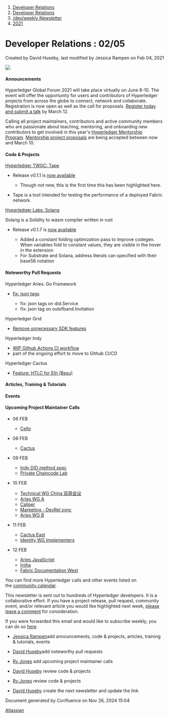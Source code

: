 1. [Developer Relations](index.html)
2. [Developer Relations](Developer-Relations_17170434.html)
3. [/dev/weekly Newsletter](17170445.html)
4. [2021](2021_17170692.html)

# Developer Relations : 02/05

Created by David Huseby, last modified by Jessica Rampen on Feb 04, 2021

![](https://ci5.googleusercontent.com/proxy/MJRSjrctXlb1mME2ABG2bmd6USk_RV1YmMN0IwFTnq8glRSRbLJzh0V5qUIcbOChuHya5NG1I-cT70b6ZaNTwaC4J2E-Hor9uTjrWSCVp0WrYWhNGdQijGkZSxz12C7yGsn43fvqFawLiKE7nw4n6PQZUTM-2lhEnVsqkeEMBLe23PvT=s0-d-e1-ft#http://image.email.thelinuxfoundation.org/lib/fe37157075640475711c73/m/2/0f181714-03b7-4174-9914-2c73127fde89.png)

#### Announcements

Hyperledger Global Forum 2021 will take place virtually on June 8-10. The event will offer the opportunity for users and contributors of Hyperledger projects from across the globe to connect, network and collaborate. Registration is now open as well as the call for proposals. [Register today and submit a talk](https://events.linuxfoundation.org/hyperledger-global-forum/) by March 12.

Calling all project maintainers, contributors and active community members who are passionate about teaching, mentoring, and onboarding new contributors to get involved in this year's [Hyperledger Mentorship Program](https://lf-hyperledger.atlassian.net/wiki/display/INTERN/Hyperledger+Mentorship+Program). [Mentorship project proposals](https://lf-hyperledger.atlassian.net/wiki/display/INTERN/Mentorship+Projects) are being accepted between now and March 10.

#### Code &amp; Projects

[Hyperledger TWGC: Tape](https://github.com/Hyperledger-TWGC/tape)

- Release v0.1.1 is [now available](https://github.com/Hyperledger-TWGC/tape/releases/tag/v0.1.1)
  
  - Though not new, this is the first time this has been highlighted here.
- Tape is a tool intended for testing the performance of a deployed Fabric network.

[Hyperledger Labs: Solang](https://solang.readthedocs.io/en/latest/)

Solang is a Solidity to wasm compiler written in rust

- Release v0.1.7 is [now available](https://github.com/hyperledger-labs/solang/releases/tag/v0.1.7)
  
  - Added a constant folding optimization pass to improve codegen. When variables fold to constant values, they are visible in the hover in the extension
  - For Substrate and Solana, address literals can specified with their base58 notation

#### Noteworthy Pull Requests

Hyperledger Aries: Go Framework

- [fix: json tags](https://github.com/hyperledger/aries-framework-go/pull/2498)
  
  - fix: json tags on did.Service
  - fix: json tag on outofband.Invitation

Hyperledger Grid

- [Remove unnecessary SDK features](https://github.com/hyperledger/aries-framework-go/pull/2498)

Hyperledger Indy

- [WIP Github Actions CI workflow](https://github.com/hyperledger/indy-plenum/pull/1505)
- part of the ongoing effort to move to Github CI/CD

Hyperledger Cactus

- [Feature: HTLC for Eth (Besu)](https://github.com/hyperledger/cactus/pull/532)

#### Articles, Training &amp; Tutorials

#### Events

#### Upcoming Project Maintainer Calls

- 06 FEB
  
  - [Cello](https://lists.hyperledger.org/g/cello/viewevent?repeatid=20636&eventid=998326&calstart=2021-02-06)
- 08 FEB
  
  - [Cactus](https://lists.hyperledger.org/g/cactus/viewevent?repeatid=32482&eventid=1024192&calstart=2021-02-09)
- 09 FEB
  
  - [Indy DID method spec](https://lists.hyperledger.org/g/indy/viewevent?repeatid=32661&eventid=1024165&calstart=2021-02-09)
  - [Private Chaincode Lab](https://lists.hyperledger.org/g/fabric/viewevent?repeatid=22096&eventid=879311&calstart=2021-02-09)
- 10 FEB
  
  - [Technical WG China 双周会议](https://lists.hyperledger.org/g/twg-china/viewevent?repeatid=25673&eventid=1024295&calstart=2021-02-10)
  - [Aries WG A](https://lists.hyperledger.org/g/aries/viewevent?repeatid=21923&eventid=1023567&calstart=2021-02-10)
  - [Caliper](https://lists.hyperledger.org/g/caliper/viewevent?repeatid=15870&eventid=1024237&calstart=2021-02-10)
  - [Marketing - DevRel sync](https://lists.hyperledger.org/g/tsc/viewevent?repeatid=26090&eventid=1024288&calstart=2021-02-10)
  - [Aries WG B](https://lists.hyperledger.org/g/aries/viewevent?repeatid=21922&eventid=1023564&calstart=2021-02-10)
- 11 FEB
  
  - [Cactus East](https://lists.hyperledger.org/g/cactus/viewevent?repeatid=29073&eventid=1024187&calstart=2021-02-11)
  - [Identity WG Implementers](https://lists.hyperledger.org/g/identity-wg/viewevent?repeatid=21924&eventid=1024273&calstart=2021-02-11)
- 12 FEB
  
  - [Aries JavaScript](https://lists.hyperledger.org/g/aries/viewevent?repeatid=28956&eventid=1023570&calstart=2021-02-12)
  - [Iroha](https://lists.hyperledger.org/g/iroha/viewevent?repeatid=33280&eventid=1024276&calstart=2021-02-12)
  - [Fabric Documentation West](https://lists.hyperledger.org/g/fabric/viewevent?repeatid=21946&eventid=1024257&calstart=2021-02-12)

You can find more Hyperledger calls and other events listed on the [community calendar](https://click.email.thelinuxfoundation.org/?qs=1e529d3c8c18c82ee0d1e3bf21bd9da52eefb0c856f76e162c8a4c15907c8f0e34b678a7bd0d96cb36afec4c9e24f742e8bddcb890f7c41f). 

This newsletter is sent out to hundreds of Hyperledger developers. It is a collaborative effort. If you have a project release, pull request, community event, and/or relevant article you would like highlighted next week, [please leave a comment](https://lf-hyperledger.atlassian.net/wiki/pages/viewpage.action?pageId=17170696) for consideration.

If you were forwarded this email and would like to subscribe weekly, you can do so [here](https://click.email.thelinuxfoundation.org/?qs=1e529d3c8c18c82ea23784936325de97c2c103466222d8b372eef74c5dd7b94b5926d1ddc00f27db423f03b50b686c707d75ce0e6a357f45).

- [Jessica Rampen](https://lf-hyperledger.atlassian.net/wiki/people/5c2e4c479bcfd72df10109cc?ref=confluence)add announcements, code &amp; projects, articles, training &amp; tutorials, events
- [David Huseby](https://lf-hyperledger.atlassian.net/wiki/people/5c81ef6e187e8e0b95b0b1e9?ref=confluence)add noteworthy pull requests
  
- [Ry Jones](https://lf-hyperledger.atlassian.net/wiki/people/557058:078cecfc-fb17-4d9a-8759-b5b74efa6850?ref=confluence) add upcoming project maintainer calls
- [David Huseby](https://lf-hyperledger.atlassian.net/wiki/people/5c81ef6e187e8e0b95b0b1e9?ref=confluence) review code &amp; projects
- [Ry Jones](https://lf-hyperledger.atlassian.net/wiki/people/557058:078cecfc-fb17-4d9a-8759-b5b74efa6850?ref=confluence) review code &amp; projects
- [David Huseby](https://lf-hyperledger.atlassian.net/wiki/people/5c81ef6e187e8e0b95b0b1e9?ref=confluence) create the next newsletter and update the link

Document generated by Confluence on Nov 26, 2024 15:04

[Atlassian](http://www.atlassian.com/)
